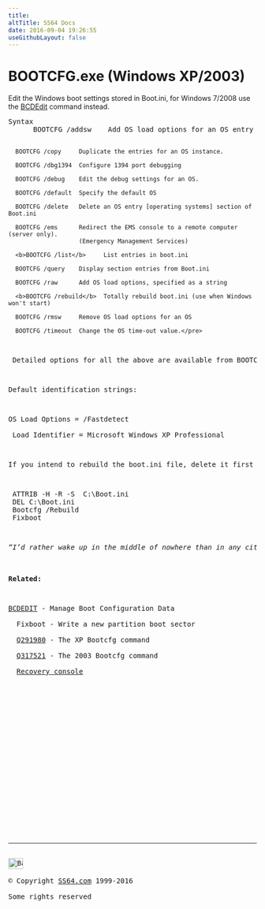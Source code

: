 ```yaml
---
title:
altTitle: SS64 Docs
date: 2016-09-04 19:26:55
useGithubLayout: false
---
```

<!-- #BeginLibraryItem "/Library/head_nt.lbi" --><!-- #EndLibraryItem --><h1>BOOTCFG.exe (Windows XP/2003)</h1>  
<p>Edit the Windows boot settings stored in Boot.ini, for Windows 7/2008 use the <a href="bcdedit.html">BCDEdit</a>
 command instead.</p><pre>Syntax
      BOOTCFG /addsw    Add OS load options for an OS entry in boot.ini

      BOOTCFG /copy     Duplicate the entries for an OS instance.

      BOOTCFG /dbg1394  Configure 1394 port debugging

      BOOTCFG /debug    Edit the debug settings for an OS.

      BOOTCFG /default  Specify the default OS

      BOOTCFG /delete   Delete an OS entry [operating systems] section of Boot.ini

      BOOTCFG /ems      Redirect the EMS console to a remote computer (server only). 
                        (Emergency Management Services) 

      <b>BOOTCFG /list</b>     List entries in boot.ini

      BOOTCFG /query    Display section entries from Boot.ini

      BOOTCFG /raw      Add OS load options, specified as a string 

      <b>BOOTCFG /rebuild</b>  Totally rebuild boot.ini (use when Windows won't start)

      BOOTCFG /rmsw     Remove OS load options for an OS

      BOOTCFG /timeout  Change the OS time-out value.</pre>
<p> Detailed options for all the above are available from BOOTCFG /? Items in bold are only available from the <a href="syntax-recovery.html">recovery console</a> </p>
<p>Default identification strings: </p>
<p>OS Load Options = <span class="code">/Fastdetect</span><br>
 Load Identifier = <span class="code">Microsoft Windows XP Professional </span></p>
<p>If you intend to rebuild the boot.ini file, delete it first - boot into the recovery console then: </p>
<pre> ATTRIB -H -R -S  C:\Boot.ini 
 DEL C:\Boot.ini
 Bootcfg /Rebuild
 Fixboot</pre>
<p><i class="quote">“I’d rather wake up in the middle of nowhere than in any city on earth” - Steve McQueen</i><br>
<br>
<b>Related:</b></p>
<p><a href="bcdedit.html">BCDEDIT</a> - Manage Boot Configuration Data<br>
  Fixboot - Write a new partition boot sector<br>
  <a href="https://support.microsoft.com/kb/291980">Q291980</a> - The XP Bootcfg command<br>
  <a href="http://support.microsoft.com/?id=317521">Q317521</a> - The 2003 Bootcfg command<br>
  <a href="syntax-recovery.html">Recovery console</a></p><!-- #BeginLibraryItem "/Library/foot_nt.lbi" --><p>
<!-- windows300 -->
<ins class="adsbygoogle" style="display:inline-block;width:300px;height:250px" data-ad-client="ca-pub-6140977852749469" data-ad-slot="7649547908"></ins>
<script>
(adsbygoogle = window.adsbygoogle || []).push({});
</script></p>
<hr>
<div id="bl" class="footer"><a href="bootcfg.html#"><img src="../images/top.png" width="30" height="22" alt="Back to the Top"></a></div>
<div id="br" class="footer, tagline">© Copyright <a href="../index.html">SS64.com</a> 1999-2016<br>
Some rights reserved</div><!-- #EndLibraryItem -->

